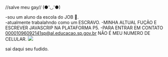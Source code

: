 //salve meu gay//
(●'◡'●)

-sou um aluno da escola do JOB 🍑.       
-atualmente trabalahndo como um ESCRAVO.
-MINHA ALTUAL FUÇÃO E ESCREVER JAVASCRIP NA PLATAFORMA P5.
-PARA ENTRAR EM CONTATO 00001096092141sp@al.educacao.sp.gov.br NÃO É MEU NUMERO DE CELULAR.
![](https://media1.tenor.com/m/DuThn51FjPcAAAAC/nerd-emoji-nerd.gif)

sai daqui seu fudido.
